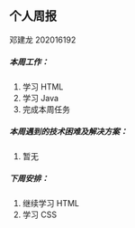 ## 个人周报

邓建龙 202016192

##### 本周工作：

1. 学习 HTML
2. 学习 Java
3. 完成本周任务

##### 本周遇到的技术困难及解决方案：

1. 暂无

##### 下周安排：

1. 继续学习 HTML
2. 学习 CSS